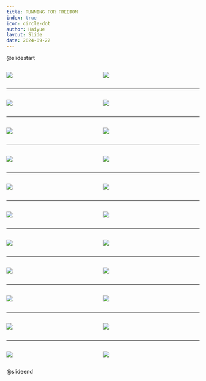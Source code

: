 ```yaml
---
title: RUNNING FOR FREEDOM
index: true
icon: circle-dot
author: Haiyue
layout: Slide
date: 2024-09-22
---
```

 
@slidestart

<div style="display:flex">
<div style="flex:1">

![](https://raw.githubusercontent.com/yclord/reading/refs/heads/master/english/Level-T/RUNNING%20FOR%20FREEDOM/001.webp)
</div>
<div style="flex:1">

![](https://raw.githubusercontent.com/yclord/reading/refs/heads/master/english/Level-T/RUNNING%20FOR%20FREEDOM/002.webp)
</div>
</div>

---

<div style="display:flex">
<div style="flex:1">

![](https://raw.githubusercontent.com/yclord/reading/refs/heads/master/english/Level-T/RUNNING%20FOR%20FREEDOM/003.webp)
</div>
<div style="flex:1">

![](https://raw.githubusercontent.com/yclord/reading/refs/heads/master/english/Level-T/RUNNING%20FOR%20FREEDOM/004.webp)
</div>
</div>

---

<div style="display:flex">
<div style="flex:1">

![](https://raw.githubusercontent.com/yclord/reading/refs/heads/master/english/Level-T/RUNNING%20FOR%20FREEDOM/005.webp)
</div>
<div style="flex:1">

![](https://raw.githubusercontent.com/yclord/reading/refs/heads/master/english/Level-T/RUNNING%20FOR%20FREEDOM/006.webp)
</div>
</div>

---

<div style="display:flex">
<div style="flex:1">

![](https://raw.githubusercontent.com/yclord/reading/refs/heads/master/english/Level-T/RUNNING%20FOR%20FREEDOM/007.webp)
</div>
<div style="flex:1">

![](https://raw.githubusercontent.com/yclord/reading/refs/heads/master/english/Level-T/RUNNING%20FOR%20FREEDOM/008.webp)
</div>
</div>

---

<div style="display:flex">
<div style="flex:1">

![](https://raw.githubusercontent.com/yclord/reading/refs/heads/master/english/Level-T/RUNNING%20FOR%20FREEDOM/009.webp)
</div>
<div style="flex:1">

![](https://raw.githubusercontent.com/yclord/reading/refs/heads/master/english/Level-T/RUNNING%20FOR%20FREEDOM/010.webp)
</div>
</div>

---

<div style="display:flex">
<div style="flex:1">

![](https://raw.githubusercontent.com/yclord/reading/refs/heads/master/english/Level-T/RUNNING%20FOR%20FREEDOM/011.webp)
</div>
<div style="flex:1">

![](https://raw.githubusercontent.com/yclord/reading/refs/heads/master/english/Level-T/RUNNING%20FOR%20FREEDOM/012.webp)
</div>
</div>

---

<div style="display:flex">
<div style="flex:1">

![](https://raw.githubusercontent.com/yclord/reading/refs/heads/master/english/Level-T/RUNNING%20FOR%20FREEDOM/013.webp)
</div>
<div style="flex:1">

![](https://raw.githubusercontent.com/yclord/reading/refs/heads/master/english/Level-T/RUNNING%20FOR%20FREEDOM/014.webp)
</div>
</div>

---

<div style="display:flex">
<div style="flex:1">

![](https://raw.githubusercontent.com/yclord/reading/refs/heads/master/english/Level-T/RUNNING%20FOR%20FREEDOM/015.webp)
</div>
<div style="flex:1">

![](https://raw.githubusercontent.com/yclord/reading/refs/heads/master/english/Level-T/RUNNING%20FOR%20FREEDOM/016.webp)
</div>
</div>

---

<div style="display:flex">
<div style="flex:1">

![](https://raw.githubusercontent.com/yclord/reading/refs/heads/master/english/Level-T/RUNNING%20FOR%20FREEDOM/017.webp)
</div>
<div style="flex:1">

![](https://raw.githubusercontent.com/yclord/reading/refs/heads/master/english/Level-T/RUNNING%20FOR%20FREEDOM/018.webp)
</div>
</div>

---

<div style="display:flex">
<div style="flex:1">

![](https://raw.githubusercontent.com/yclord/reading/refs/heads/master/english/Level-T/RUNNING%20FOR%20FREEDOM/019.webp)
</div>
<div style="flex:1">

![](https://raw.githubusercontent.com/yclord/reading/refs/heads/master/english/Level-T/RUNNING%20FOR%20FREEDOM/020.webp)
</div>
</div>

---

<div style="display:flex">
<div style="flex:1">

![](https://raw.githubusercontent.com/yclord/reading/refs/heads/master/english/Level-T/RUNNING%20FOR%20FREEDOM/021.webp)
</div>
<div style="flex:1">

![](https://raw.githubusercontent.com/yclord/reading/refs/heads/master/english/Level-T/RUNNING%20FOR%20FREEDOM/022.webp)
</div>
</div>

@slideend